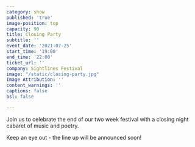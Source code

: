 ```yaml
---
category: show
published: 'true'
image-position: top
capacity: 90
title: Closing Party
subtitle: ''
event_date: '2021-07-25'
start_time: '19:00'
end_time: '22:00'
ticket_url: ''
company: Sightlines Festival
image: "/static/closing-party.jpg"
Image Attribution: ''
content_warnings: ''
captions: false
bsl: false

---
```

Join us to celebrate the end of our two week festival with a closing night cabaret of music and poetry. 

Keep an eye out - the line up will be announced soon!